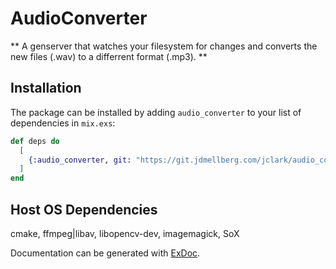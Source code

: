 # AudioConverter

** A genserver that watches your filesystem for changes and converts the new files (.wav) to a differrent format (.mp3). **

## Installation

The package can be installed
by adding `audio_converter` to your list of dependencies in `mix.exs`:

```elixir
def deps do
  [
    {:audio_converter, git: "https://git.jdmellberg.com/jclark/audio_converter.git"}
  ]
end
```


## Host OS Dependencies

cmake, ffmpeg|libav, libopencv-dev, imagemagick, SoX

Documentation can be generated with [ExDoc](https://github.com/elixir-lang/ex_doc).

